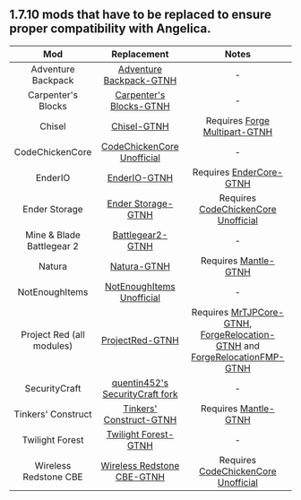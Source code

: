 ## 1.7.10 mods that have to be replaced to ensure proper compatibility with Angelica.

| Mod | Replacement | Notes |
|:---:|:---:|:---:|
| Adventure Backpack | [Adventure Backpack-GTNH](https://github.com/GTNewHorizons/AdventureBackpack2/releases) | - |
| Carpenter's Blocks | [Carpenter's Blocks-GTNH](https://github.com/GTNewHorizons/CarpentersBlocks/releases) | - |
| Chisel | [Chisel-GTNH](https://github.com/GTNewHorizons/Chisel/releases) | Requires [Forge Multipart-GTNH](https://github.com/GTNewHorizons/ForgeMultipart/releases)
| CodeChickenCore | [CodeChickenCore Unofficial](https://www.curseforge.com/minecraft/mc-mods/codechickencore-unofficial/files/all?page=1&pageSize=20) | - |
| EnderIO | [EnderIO-GTNH](https://github.com/GTNewHorizons/EnderIO/releases) | Requires [EnderCore-GTNH](https://github.com/GTNewHorizons/EnderCore/releases) |
| Ender Storage | [Ender Storage-GTNH](https://github.com/GTNewHorizons/EnderStorage/releases) | Requires [CodeChickenCore Unofficial](https://www.curseforge.com/minecraft/mc-mods/codechickencore-unofficial/files/all?page=1&pageSize=20) |
| Mine & Blade Battlegear 2 | [Battlegear2-GTNH](https://github.com/GTNewHorizons/Battlegear2/releases) | - |
| Natura | [Natura-GTNH](https://github.com/GTNewHorizons/Natura/releases) | Requires [Mantle-GTNH](https://github.com/GTNewHorizons/Mantle/releases) |
| NotEnoughItems | [NotEnoughItems Unofficial](https://www.curseforge.com/minecraft/mc-mods/notenoughitems-gtnh/files/all?page=1&pageSize=20) | - |
| Project Red (all modules) | [ProjectRed-GTNH](https://github.com/GTNewHorizons/ProjectRed/releases) | Requires [MrTJPCore-GTNH](https://github.com/GTNewHorizons/MrTJPCore/releases), [ForgeRelocation-GTNH](https://github.com/GTNewHorizons/ForgeRelocation/releases) and [ForgeRelocationFMP-GTNH](https://github.com/GTNewHorizons/ForgeRelocationFMP/releases) |
| SecurityCraft | [quentin452's SecurityCraft fork](https://github.com/quentin452/SecurityCraft/releases) | - |
| Tinkers' Construct | [Tinkers' Construct-GTNH](https://github.com/GTNewHorizons/TinkersConstruct/releases) | Requires [Mantle-GTNH](https://github.com/GTNewHorizons/Mantle/releases) |
| Twilight Forest | [Twilight Forest-GTNH](https://github.com/GTNewHorizons/twilightforest/releases) | - |
| Wireless Redstone CBE | [Wireless Redstone CBE-GTNH](https://github.com/GTNewHorizons/WirelessRedstone-CBE/releases) | Requires [CodeChickenCore Unofficial](https://www.curseforge.com/minecraft/mc-mods/codechickencore-unofficial/files/all?page=1&pageSize=20) |
